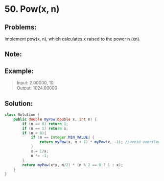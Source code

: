 # 50. Pow(x, n)
## Problems:
Implement pow(x, n), which calculates x raised to the power n (xn).
## Note: 

## Example:
>Input:  2.00000, 10 </br>
Output: 1024.00000


## Solution:
``` java
class Solution {
    public double myPow(double x, int n) {
        if (n == 0) return 1;
        if (n == 1) return x;
        if (n < 0){
            if (n == Integer.MIN_VALUE) {
                return myPow(x, n + 1) * myPow(x, -1); //avoid overflow from n *= -1
            }
            x = 1/x;
            n *= -1;
        }
        return myPow(x*x, n/2) * (n % 2 == 0 ? 1 : x);        
    }
}

```